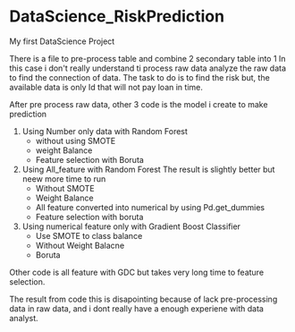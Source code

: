 # DataScience_RiskPrediction

My first DataScience Project

There is a file to pre-process table and combine 2 secondary table into 1
  In this case i don't really understand ti process raw data analyze the raw data to find the connection of data.
  The task to do is to find the risk but, the available data is only Id that will not pay loan in time.
  
After pre process raw data, other 3 code is the model i create to make prediction
  1. Using Number only data with Random Forest
        - without using SMOTE
        - weight Balance
        - Feature selection with Boruta
  2. Using All_feature with Random Forest
       The result is slightly better but neew more time to run
        - Without SMOTE
        - Weight Balance
        - All feature converted into numerical by using Pd.get_dummies
        - Feature selection with boruta
  3. Using numerical feature only with Gradient Boost Classifier
        - Use SMOTE to class balance
        - Without Weight Balacne
        - Boruta
  
Other code is all feature with GDC but takes very long time to feature selection. 

The result from code this is disapointing because of lack pre-processing data in raw data, and i dont really have a enough experiene with data analyst.
